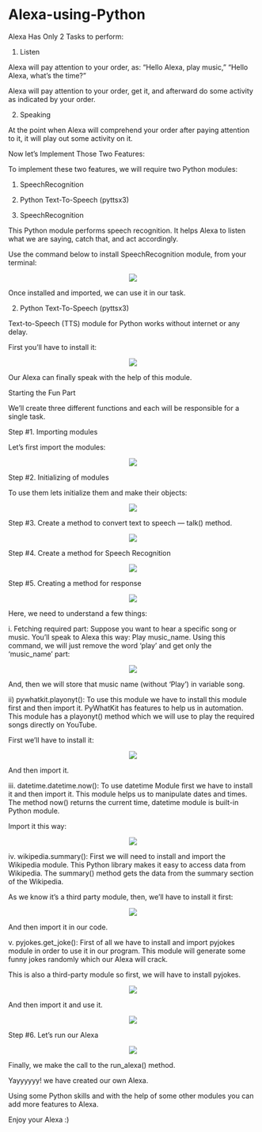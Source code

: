 # Alexa-using-Python
Alexa Has Only 2 Tasks to perform:

1. Listen

Alexa will pay attention to your order, as: “Hello Alexa, play music,” “Hello Alexa, what’s the time?”

Alexa will pay attention to your order, get it, and afterward do some activity as indicated by your order.

2. Speaking

At the point when Alexa will comprehend your order after paying attention to it, it will play out some activity on it.

Now let’s Implement Those Two Features:

To implement these two features, we will require two Python modules:

1. SpeechRecognition

2. Python Text-To-Speech (pyttsx3)

1. SpeechRecognition

This Python module performs speech recognition. It helps Alexa to listen what we are saying, catch that, and act accordingly.

Use the command below to install SpeechRecognition module, from your terminal:
<p align="center"><img src="https://miro.medium.com/v2/resize:fit:828/format:webp/1*4wp17O36fTlphSWLIVPPpA.png"/></p>

Once installed and imported, we can use it in our task.

2. Python Text-To-Speech (pyttsx3)

Text-to-Speech (TTS) module for Python works without internet or any delay.

First you’ll have to install it:
<p align="center"><img src="https://miro.medium.com/v2/resize:fit:828/format:webp/1*X03ut_qK6Gkyy9DMzwOPhw.png"/></p>

Our Alexa can finally speak with the help of this module.

Starting the Fun Part

We’ll create three different functions and each will be responsible for a single task.

Step #1. Importing modules

Let’s first import the modules:
<p align="center"><img src="https://miro.medium.com/v2/resize:fit:640/format:webp/1*fY_pkGhPlxOYr7RDG7gomA.png"/></p>

Step #2. Initializing of modules

To use them lets initialize them and make their objects:
<p align="center"><img src="https://miro.medium.com/v2/resize:fit:828/format:webp/1*vKEnGf7_GMbUaph-oQAcTQ.png"/></p>

Step #3. Create a method to convert text to speech — talk() method.
<p align="center"><img src="https://miro.medium.com/v2/resize:fit:720/format:webp/1*Hq8Eyk6f-9jevevY0tHiKw.png"/></p>

Step #4. Create a method for Speech Recognition
<p align="center"><img src="https://miro.medium.com/v2/resize:fit:1100/format:webp/1*NCRmZMrnPZYxbeu4vvrn9w.png"/></p>

Step #5. Creating a method for response
<p align="center"><img src="https://miro.medium.com/v2/resize:fit:786/format:webp/1*3SV6hAblRaqsRGsjCu58OA.png"/></p>

Here, we need to understand a few things:

i. Fetching required part: Suppose you want to hear a specific song or music. You’ll speak to Alexa this way: Play music_name. Using this command, we will just remove the word ‘play’ and get only the ‘music_name’ part:
<p align="center"><img src="https://miro.medium.com/v2/resize:fit:592/format:webp/1*JxO2XGNst3EpP5tu6jer-w.png"/></p>

And, then we will store that music name (without ‘Play’) in variable song.

ii) pywhatkit.playonyt(): To use this module we have to install this module first and then import it. PyWhatKit has features to help us in automation. This module has a playonyt() method which we will use to play the required songs directly on YouTube.

First we’ll have to install it:
<p align="center"><img src="https://miro.medium.com/v2/resize:fit:828/format:webp/1*1dJpMxJyAmJhFh5Ht-GTKQ.png"/></p>

And then import it.

iii. datetime.datetime.now(): To use datetime Module first we have to install it and then import it. This module helps us to manipulate dates and times. The method now() returns the current time, datetime module is built-in Python module.

Import it this way:
<p align="center"><img src="https://miro.medium.com/v2/resize:fit:272/format:webp/1*bhoGW-Rf23petW7Vi6u3Gg.pngg"/></p>

iv. wikipedia.summary(): First we will need to install and import the Wikipedia module. This Python library makes it easy to access data from Wikipedia. The summary() method gets the data from the summary section of the Wikipedia.

As we know it’s a third party module, then, we’ll have to install it first:
<p align="center"><img src="https://miro.medium.com/v2/resize:fit:828/format:webp/1*NM6-aY_dcYdQ4hN117NgbQ.png"/></p>

And then import it in our code.

v. pyjokes.get_joke(): First of all we have to install and import pyjokes module in order to use it in our program. This module will generate some funny jokes randomly which our Alexa will crack.

This is also a third-party module so first, we will have to install pyjokes.
<p align="center"><img src="https://miro.medium.com/v2/resize:fit:786/format:webp/1*L5pYFtoLVIYTHkEZUa62yQ.png"/></p>

And then import it and use it.
<p align="center"><img src="https://miro.medium.com/v2/resize:fit:828/format:webp/1*uIhq2jMRxwRzSwdwXQ3C7g.png"/></p>

Step #6. Let’s run our Alexa
<p align="center"><img src="https://miro.medium.com/v2/resize:fit:614/format:webp/1*98BehAB5YXuCT8aWAvsszA.png"/></p>

Finally, we make the call to the run_alexa() method.

Yayyyyyy! we have created our own Alexa.

Using some Python skills and with the help of some other modules you can add more features to Alexa.

Enjoy your Alexa :)
